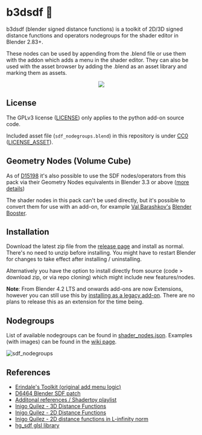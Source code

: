 # b3dsdf 🧰

b3dsdf (blender signed distance functions) is a toolkit of 2D/3D signed distance functions and operators nodegroups for the shader editor in Blender 2.83+.

These nodes can be used by appending from the .blend file or use them with the addon which adds a menu in the shader editor. They can also be used with the asset browser by adding the .blend as an asset library and marking them as assets.

<p align="center">
  <img src="https://user-images.githubusercontent.com/830253/169821105-1d13020e-6895-4402-aa0c-2c94db69867f.gif">
</p>

## License

The GPLv3 license ([LICENSE](LICENSE)) only applies to the python add-on source code.

Included asset file (`sdf_nodegroups.blend`) in this repository is under [CC0](https://creativecommons.org/publicdomain/zero/1.0/) ([LICENSE_ASSET](LICENSE_ASSET.md)).

## Geometry Nodes (Volume Cube)

As of [D15198](https://developer.blender.org/D15198) it's also possible to use the SDF nodes/operators from this pack via their Geometry Nodes equivalents in Blender 3.3 or above ([more details](https://twitter.com/lateasusual_/status/1537792086719795201))

The shader nodes in this pack can't be used directly, but it's possible to convert them for use with an add-on, for example [Val Barashkov's](https://twitter.com/ValeraBarashkov) [Blender Booster](https://vsb.gumroad.com/l/blender_booster).

## Installation

Download the latest zip file from the [release page](https://github.com/williamchange/b3dsdf/releases) and install as normal. There's no need to unzip before installing. You might have to restart Blender for changes to take effect after installing / uninstalling.

Alternatively you have the option to install directly from source (code > download zip, or via repo cloning) which might include new features/nodes.

**Note**: From Blender 4.2 LTS and onwards add-ons are now Extensions, however you can still use this by [installing as a legacy add-on](https://docs.blender.org/manual/en/4.2/editors/preferences/extensions.html#install-legacy-add-on). There are no plans to release this as an extension for the time being.

## Nodegroups

List of available nodegroups can be found in [shader_nodes.json](https://github.com/williamchange/b3dsdf/blob/master/shader_nodes.json). Examples (with images) can be found in the [wiki page](https://github.com/williamchange/b3dsdf/wiki/Examples).

![sdf_nodegroups](https://github.com/williamchange/b3dsdf/assets/830253/929a2ecc-7c13-4c47-8274-dd9964dff42d)

## References

- [Erindale's Toolkit (original add menu logic)](https://erindale.gumroad.com/l/erintools)
- [D6464 Blender SDF patch](https://developer.blender.org/D6464)
- [Additonal references / Shadertoy playlist](https://www.shadertoy.com/playlist/7cjGR1)
- [Inigo Quilez - 3D Distance Functions](https://iquilezles.org/articles/distfunctions/)
- [Inigo Quilez - 2D Distance Functions](https://iquilezles.org/articles/distfunctions2d/)
- [Inigo Quilez - 2D distance functions in L-infinity norm](https://iquilezles.org/articles/distfunctions2dlinf/)
- [hg_sdf glsl library](https://mercury.sexy/hg_sdf/)
